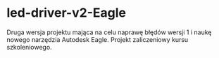 # led-driver-v2-Eagle
Druga wersja projektu mająca na celu naprawę błędów wersji 1 i naukę nowego narzędzia Autodesk Eagle. Projekt zaliczeniowy kursu szkoleniowego.
